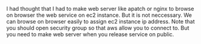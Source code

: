 I had thought that I had to make web server like apatch or nginx to browse on browser the web service on ec2 instance.
But it is not neccessary.
We can browse on browser easily to assign ec2 instance ip address.
Note that you should open security group so that aws allow you to connect to.
But you need to make web server when you release service on public.
